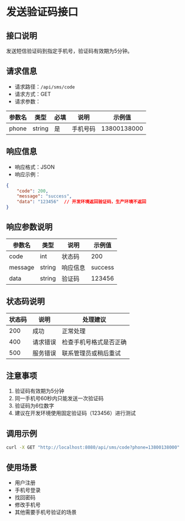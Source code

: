 # 发送验证码接口

## 接口说明
发送短信验证码到指定手机号，验证码有效期为5分钟。

## 请求信息
- 请求路径：`/api/sms/code`
- 请求方式：GET
- 请求参数：

| 参数名 | 类型   | 必填 | 说明     | 示例值      |
|--------|--------|------|----------|-------------|
| phone  | string | 是   | 手机号码 | 13800138000 |

## 响应信息
- 响应格式：JSON
- 响应示例：
```json
{
    "code": 200,
    "message": "success",
    "data": "123456"  // 开发环境返回验证码，生产环境不返回
}
```

## 响应参数说明
| 参数名  | 类型   | 说明     | 示例值  |
|---------|--------|----------|---------|
| code    | int    | 状态码   | 200     |
| message | string | 响应信息 | success |
| data    | string | 验证码   | 123456  |

## 状态码说明
| 状态码 | 说明     | 处理建议                     |
|--------|----------|------------------------------|
| 200    | 成功     | 正常处理                     |
| 400    | 请求错误 | 检查手机号格式是否正确       |
| 500    | 服务错误 | 联系管理员或稍后重试         |

## 注意事项
1. 验证码有效期为5分钟
2. 同一手机号60秒内只能发送一次验证码
3. 验证码为6位数字
4. 建议在开发环境使用固定验证码（123456）进行测试

## 调用示例
```bash
curl -X GET "http://localhost:8080/api/sms/code?phone=13800138000"
```

## 使用场景
- 用户注册
- 手机号登录
- 找回密码
- 修改手机号
- 其他需要手机号验证的场景 